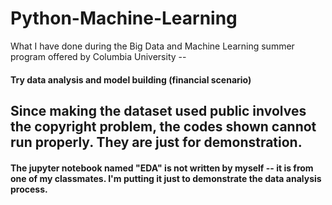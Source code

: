 # Python-Machine-Learning
What I have done during the Big Data and Machine Learning summer program offered by Columbia University --
#### Try data analysis and model building (financial scenario)


## Since making the dataset used public involves the copyright problem, the codes shown cannot run properly. They are just for demonstration.
#### The jupyter notebook named "EDA" is not written by myself -- it is from one of my classmates. I'm putting it just to demonstrate the data analysis process.
